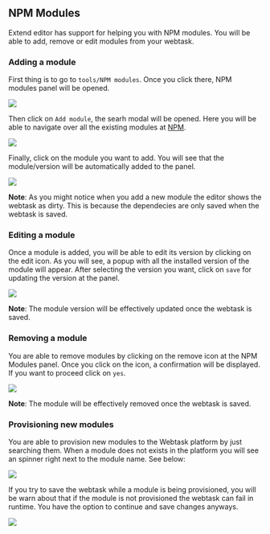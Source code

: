 ## NPM Modules

Extend editor has support for helping you with NPM modules. You will be able to add, remove or edit modules from your webtask.

### Adding a module

First thing is to go to `tools/NPM modules`. Once you click there, NPM modules panel will be opened.

![](https://user-images.githubusercontent.com/302314/28381504-7fd1d0ec-6c91-11e7-8d0b-6cd4a1e92115.png)

Then click on `Add module`, the searh modal will be opened. Here you will be able to navigate over all the existing modules at [NPM](http://npmjs.com/).

![](https://user-images.githubusercontent.com/302314/28381503-7fcc43b6-6c91-11e7-91da-63d28032f442.png)

Finally, click on the module you want to add. You will see that the module/version will be automatically added to the panel.

![](https://user-images.githubusercontent.com/302314/28381505-7fd43094-6c91-11e7-99b0-dbc11c92b48e.png)

**Note**: As you might notice when you add a new module the editor shows the webtask as dirty. This is because the dependecies are only saved when the webtask is saved.

### Editing a module 

Once a module is added, you will be able to edit its version by clicking on the edit icon. As you will see, a popup with all the installed version of the module will appear. After selecting the version you want, click on `save` for updating the version at the panel.

![](https://user-images.githubusercontent.com/302314/28381507-7fdb93fc-6c91-11e7-8fb0-d5cc784a1d7e.png)

**Note**: The module version will be effectively updated once the webtask is saved.

### Removing a module

You are able to remove modules by clicking on the remove icon at the NPM Modules panel. Once you click on the icon, a confirmation will be displayed. If you want to proceed click on `yes`.

![](https://user-images.githubusercontent.com/302314/28381506-7fd513e2-6c91-11e7-92d7-69de66499697.png)

**Note**: The module will be effectively removed once the webtask is saved.


### Provisioning new modules

You are able to provision new modules to the Webtask platform by just searching them. When a module does not exists in the platform you will see an spinner right next to the module name. See below:

![](https://user-images.githubusercontent.com/302314/28381508-7feb2826-6c91-11e7-9c82-f1e9972d76c4.png)

If you try to save the webtask while a module is being provisioned, you will be warn about that if the module is not provisioned the webtask can fail in runtime. You have the option to continue and save changes anyways.

![](https://user-images.githubusercontent.com/302314/28381509-7ffdfd8e-6c91-11e7-82d2-c8419df7795c.png)
